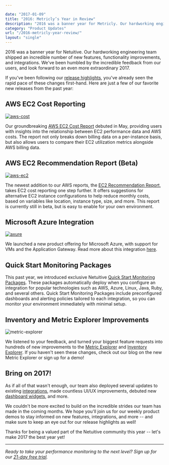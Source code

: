 ```yaml
---

date: "2017-01-09"
title: "2016: Metricly’s Year in Review"
description: "2016 was a banner year for Metricly. Our hardworking engineering team shipped an incredible number of features, improvements, and integrations."
category: "Product Updates"
url: "/2016-metricly-year-review/"
layout: "single"
---
```


2016 was a banner year for Netuitive. Our hardworking engineering team shipped an incredible number of new features, functionality improvements, and integrations. We've been humbled by the incredible feedback from our users, and look forward to an even more extraordinary 2017.

If you've been following our [release highlights](/blog/category/product-updates/), you've already seen the rapid pace of these changes first-hand. Here are just a few of our favorite new releases from the past year:

AWS EC2 Cost Reporting
----------------------

[![aws-cost](https://s3-us-west-2.amazonaws.com/com-netuitive-app-usw2-public/wp-content/uploads/2017/07/AWS-Cost.png)](https://s3-us-west-2.amazonaws.com/com-netuitive-app-usw2-public/wp-content/uploads/2017/07/AWS-Cost.png)

Our groundbreaking [AWS EC2 Cost Report](/demystify-your-ec2-cost-analysis) debuted in May, providing users with insights into the relationship between EC2 performance data and AWS costs. The report not only breaks down billing data on a per-instance basis, but also allows users to compare their EC2 utilization metrics alongside AWS billing data.

AWS EC2 Recommendation Report (Beta)
------------------------------------

[![aws-ec2](https://s3-us-west-2.amazonaws.com/com-netuitive-app-usw2-public/wp-content/uploads/2017/07/AWS-EC2.jpg)](https://s3-us-west-2.amazonaws.com/com-netuitive-app-usw2-public/wp-content/uploads/2017/07/AWS-EC2.jpg)

The newest addition to our AWS reports, the [EC2 Recommendation Report](/ec2-cost-analysis-recommendations), takes EC2 cost reporting one step further. It offers suggestions for alternative EC2 instance configurations to help reduce monthly costs, based on variables like location, instance type, size, and more. This report is currently still in beta, but is easy to enable for your own environment.

Microsoft Azure Integration
---------------------------

[![axure](https://s3-us-west-2.amazonaws.com/com-netuitive-app-usw2-public/wp-content/uploads/2017/07/Axure.png)](https://s3-us-west-2.amazonaws.com/com-netuitive-app-usw2-public/wp-content/uploads/2017/07/Axure.png)

We launched a new product offering for Microsoft Azure, with support for VMs and the Application Gateway. Read more about this integration [here](/microsoft-azure-monitoring/).

Quick Start Monitoring Packages
-------------------------------

This past year, we introduced exclusive Netuitive [Quick Start Monitoring Packages](/aws-monitoring-best-practices/). These packages automatically deploy when you configure an integration for popular technologies such as AWS, Azure, Linux, Java, Ruby, and several others. Quick Start Monitoring Packages include preconfigured dashboards and alerting policies tailored to each integration, so you can monitor your environment immediately with minimal setup.

Inventory and Metric Explorer Improvements
------------------------------------------

![metric-explorer](https://s3-us-west-2.amazonaws.com/com-netuitive-app-usw2-public/wp-content/uploads/2017/07/Metric-Explorer-1024x535.png)

We listened to your feedback, and turned your biggest feature requests into hundreds of new improvements to the [Metric Explorer](/feature-highlight-metric-explorer) and [Inventory Explorer](https://help.app.netuitive.com/Content/Inventory/inventory_explorer.htm). If you haven't seen these changes, check out our blog on the new Metric Explorer or sign up for a demo!

Bring on 2017!
--------------

As if all of that wasn't enough, our team also deployed several updates to existing [integrations](https://docs.metricly.com/integrations/), made countless UI/UX improvements, debuted new [dashboard widgets](https://help.netuitive.com/Content/Dashboards/Widgets/widget_library.htm), and more.

We couldn't be more excited to build on the incredible strides our team has made in the coming months. We hope you'll join us for our weekly product demos to stay informed on new features, integrations, and more -- and make sure to keep an eye out for our release highlights as well!

Thanks for being a valued part of the Netuitive community this year -- let's make 2017 the best year yet!

* * * * *

*Ready to take your performance monitoring to the next level? Sign up for our [21-day free trial](/signup).*
